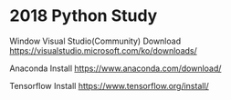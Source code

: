 # 2018 Python Study


Window Visual Studio(Community) Download https://visualstudio.microsoft.com/ko/downloads/

Anaconda Install https://www.anaconda.com/download/

Tensorflow Install https://www.tensorflow.org/install/
